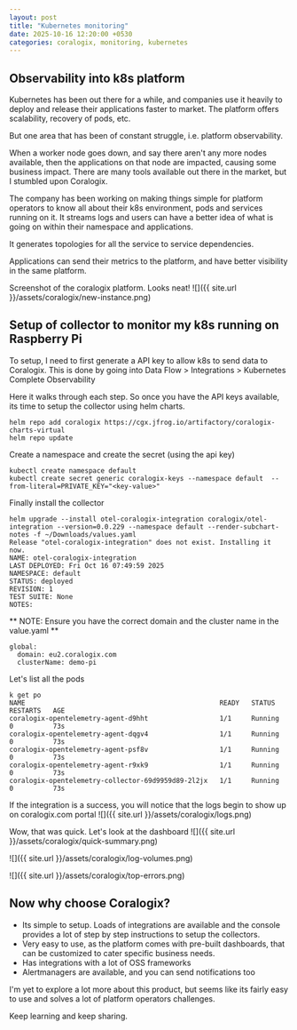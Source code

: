 ```yaml
---
layout: post
title: "Kubernetes monitoring"
date: 2025-10-16 12:20:00 +0530
categories: coralogix, monitoring, kubernetes
---
```


## Observability into k8s platform
Kubernetes has been out there for a while, and companies use it heavily to deploy and release their applications faster to market. The platform offers scalability, recovery of pods, etc.

But one area that has been of constant struggle, i.e. platform observability.

When a worker node goes down, and say there aren't any more nodes available, then the applications on that node are impacted, causing some business impact. There are many tools available out there in the market, but I stumbled upon Coralogix.

The company has been working on making things simple for platform operators to know all about their k8s environment, pods and services running on it. It streams logs and users can have a better idea of what is going on within their namespace and applications.

It generates topologies for all the service to service dependencies.

Applications can send their metrics to the platform, and have better visibility in the same platform.

Screenshot of the coralogix platform. Looks neat!
![]({{ site.url }}/assets/coralogix/new-instance.png)

## Setup of collector to monitor my k8s running on Raspberry Pi

To setup, I need to first generate a API key to allow k8s to send data to Coralogix.
This is done by going into Data Flow > Integrations > Kubernetes Complete Observability

Here it walks through each step. So once you have the API keys available, its time to setup the collector using helm charts.

```
helm repo add coralogix https://cgx.jfrog.io/artifactory/coralogix-charts-virtual
helm repo update
```

Create a namespace and create the secret (using the api key)

```
kubectl create namespace default 
kubectl create secret generic coralogix-keys --namespace default  --from-literal=PRIVATE_KEY="<key-value>"
```

Finally install the collector

```
helm upgrade --install otel-coralogix-integration coralogix/otel-integration --version=0.0.229 --namespace default --render-subchart-notes -f ~/Downloads/values.yaml
Release "otel-coralogix-integration" does not exist. Installing it now.
NAME: otel-coralogix-integration
LAST DEPLOYED: Fri Oct 16 07:49:59 2025
NAMESPACE: default
STATUS: deployed
REVISION: 1
TEST SUITE: None
NOTES:
```

** NOTE: Ensure you have the correct domain and the cluster name in the value.yaml **
```
global:
  domain: eu2.coralogix.com
  clusterName: demo-pi
```

Let's list all the pods

```
k get po
NAME                                                 READY   STATUS    RESTARTS   AGE
coralogix-opentelemetry-agent-d9hht                  1/1     Running   0          73s
coralogix-opentelemetry-agent-dqgv4                  1/1     Running   0          73s
coralogix-opentelemetry-agent-psf8v                  1/1     Running   0          73s
coralogix-opentelemetry-agent-r9xk9                  1/1     Running   0          73s
coralogix-opentelemetry-collector-69d9959d89-2l2jx   1/1     Running   0          73s
```

If the integration is a success, you will notice that the logs begin to show up on coralogix.com portal
![]({{ site.url }}/assets/coralogix/logs.png)

Wow, that was quick. Let's look at the dashboard
![]({{ site.url }}/assets/coralogix/quick-summary.png)

![]({{ site.url }}/assets/coralogix/log-volumes.png)

![]({{ site.url }}/assets/coralogix/top-errors.png)

## Now why choose Coralogix?
* Its simple to setup. Loads of integrations are available and the console provides a lot of step by step instructions to setup the collectors.
* Very easy to use, as the platform comes with pre-built dashboards, that can be customized to cater specific business needs.
* Has integrations with a lot of OSS frameworks
* Alertmanagers are available, and you can send notifications too

I'm yet to explore a lot more about this product, but seems like its fairly easy to use and solves a lot of platform operators challenges. 

Keep learning and keep sharing.